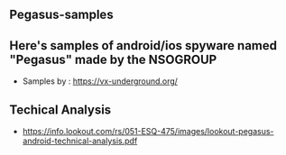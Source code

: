 ## Pegasus-samples
## Here's samples of android/ios spyware named "Pegasus" made by the NSOGROUP
- Samples by :  https://vx-underground.org/ 

## Techical Analysis 
- https://info.lookout.com/rs/051-ESQ-475/images/lookout-pegasus-android-technical-analysis.pdf
